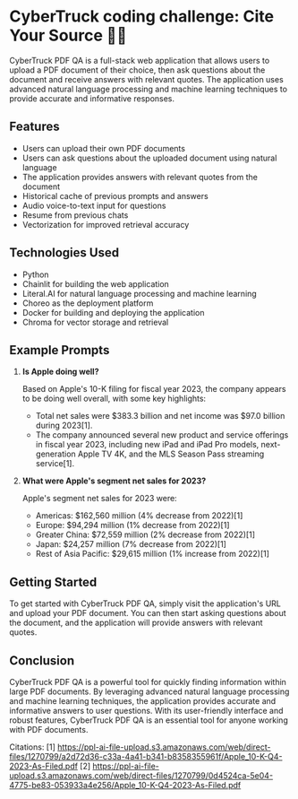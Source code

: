 # CyberTruck coding challenge: Cite Your Source 🚀🤖

CyberTruck PDF QA is a full-stack web application that allows users to upload a PDF document of their choice, then ask questions about the document and receive answers with relevant quotes. The application uses advanced natural language processing and machine learning techniques to provide accurate and informative responses.

## Features

- Users can upload their own PDF documents
- Users can ask questions about the uploaded document using natural language
- The application provides answers with relevant quotes from the document
- Historical cache of previous prompts and answers
- Audio voice-to-text input for questions
- Resume from previous chats
- Vectorization for improved retrieval accuracy

## Technologies Used

- Python
- Chainlit for building the web application
- Literal.AI for natural language processing and machine learning
- Choreo as the deployment platform
- Docker for building and deploying the application
- Chroma for vector storage and retrieval

## Example Prompts

1. **Is Apple doing well?**

   Based on Apple's 10-K filing for fiscal year 2023, the company appears to be doing well overall, with some key highlights:

   - Total net sales were $383.3 billion and net income was $97.0 billion during 2023[1].
   - The company announced several new product and service offerings in fiscal year 2023, including new iPad and iPad Pro models, next-generation Apple TV 4K, and the MLS Season Pass streaming service[1].

2. **What were Apple's segment net sales for 2023?**

   Apple's segment net sales for 2023 were:

   - Americas: $162,560 million (4% decrease from 2022)[1]
   - Europe: $94,294 million (1% decrease from 2022)[1]
   - Greater China: $72,559 million (2% decrease from 2022)[1]
   - Japan: $24,257 million (7% decrease from 2022)[1]
   - Rest of Asia Pacific: $29,615 million (1% increase from 2022)[1]

## Getting Started

To get started with CyberTruck PDF QA, simply visit the application's URL and upload your PDF document. You can then start asking questions about the document, and the application will provide answers with relevant quotes.

## Conclusion

CyberTruck PDF QA is a powerful tool for quickly finding information within large PDF documents. By leveraging advanced natural language processing and machine learning techniques, the application provides accurate and informative answers to user questions. With its user-friendly interface and robust features, CyberTruck PDF QA is an essential tool for anyone working with PDF documents.

Citations:
[1] https://ppl-ai-file-upload.s3.amazonaws.com/web/direct-files/1270799/a2d72d36-c33a-4a41-b341-b8358355961f/Apple_10-K-Q4-2023-As-Filed.pdf
[2] https://ppl-ai-file-upload.s3.amazonaws.com/web/direct-files/1270799/0d4524ca-5e04-4775-be83-053933a4e256/Apple_10-K-Q4-2023-As-Filed.pdf

